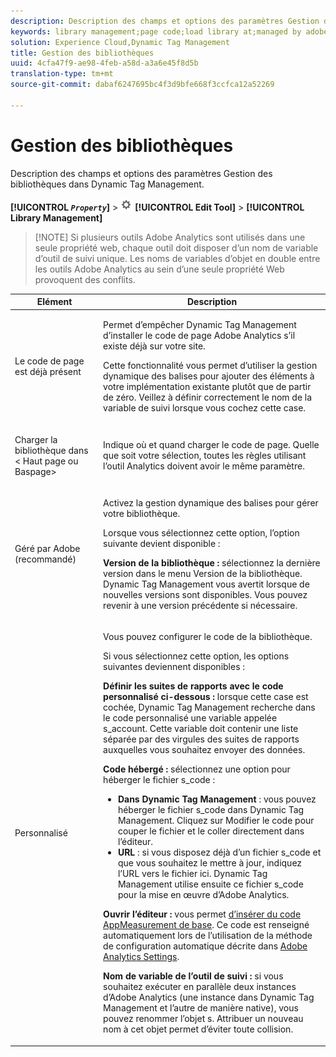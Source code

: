 ```yaml
---
description: Description des champs et options des paramètres Gestion des bibliothèques dans Dynamic Tag Management.
keywords: library management;page code;load library at;managed by adobe;custom;code hosted;s_code hosted
solution: Experience Cloud,Dynamic Tag Management
title: Gestion des bibliothèques
uuid: 4cfa47f9-ae98-4feb-a58d-a3a6e45f8d5b
translation-type: tm+mt
source-git-commit: dabaf6247695bc4f3d9bfe668f3ccfca12a52269

---
```



# Gestion des bibliothèques

Description des champs et options des paramètres Gestion des bibliothèques dans Dynamic Tag Management.

**[!UICONTROL  *`Property`*]** > ![](assets/settings_gear.png) **[!UICONTROL Edit Tool]** > **[!UICONTROL Library Management]**

>[!NOTE] Si plusieurs outils Adobe Analytics sont utilisés dans une seule propriété web, chaque outil doit disposer d’un nom de variable d’outil de suivi unique. Les noms de variables d’objet en double entre les outils Adobe Analytics au sein d’une seule propriété Web provoquent des conflits.

<table id="table_2758C770C91B4025AD74009B360D71F7"> 
 <thead> 
  <tr> 
   <th colname="col1" class="entry"> Elément </th> 
   <th colname="col2" class="entry"> Description </th> 
  </tr> 
 </thead>
 <tbody> 
  <tr> 
   <td colname="col1"> <p>Le code de page est déjà présent </p> </td> 
   <td colname="col2"> <p> Permet d’empêcher Dynamic Tag Management d’installer le code de page <span class="keyword">Adobe Analytics</span> s’il existe déjà sur votre site. </p> <p>Cette fonctionnalité vous permet d’utiliser la gestion dynamique des balises pour ajouter des éléments à votre implémentation existante plutôt que de partir de zéro. Veillez à définir correctement le nom de la variable de suivi lorsque vous cochez cette case. </p> </td> 
  </tr> 
  <tr> 
   <td colname="col1"> <p>Charger la bibliothèque dans &lt;<span class="term"> Haut</span> page ou <span class="term"></span>Baspage&gt; </p> </td> 
   <td colname="col2"> <p>Indique où et quand charger le code de page. Quelle que soit votre sélection, toutes les règles utilisant l’outil Analytics doivent avoir le même paramètre. </p> </td> 
  </tr> 
  <tr> 
   <td colname="col1"> <p>Géré par Adobe (recommandé) </p> </td> 
   <td colname="col2"> <p>Activez la gestion dynamique des balises pour gérer votre bibliothèque. </p> <p>Lorsque vous sélectionnez cette option, l’option suivante devient disponible : </p> <p> <b>Version de la bibliothèque :</b> sélectionnez la dernière version dans le menu <span class="wintitle">Version de la bibliothèque</span>. Dynamic Tag Management vous avertit lorsque de nouvelles versions sont disponibles. Vous pouvez revenir à une version précédente si nécessaire. </p> </td> 
  </tr> 
  <tr> 
   <td colname="col1"> <p> Personnalisé </p> </td> 
   <td colname="col2"> <p>Vous pouvez configurer le code de la bibliothèque. </p> <p>Si vous sélectionnez cette option, les options suivantes deviennent disponibles : </p> <p> <b>Définir les suites de rapports avec le code personnalisé ci-dessous :</b> lorsque cette case est cochée, Dynamic Tag Management recherche dans le code personnalisé une variable appelée <span class="varname"> s_account</span>. Cette variable doit contenir une liste séparée par des virgules des suites de rapports auxquelles vous souhaitez envoyer des données. </p> <p> <b>Code hébergé :</b> sélectionnez une option pour héberger le fichier <span class="filepath">s_code</span> : </p> 
    <ul id="ul_FC395283365A4BBAA8A5FE5871D16EC6"> 
     <li id="li_36D733C533CE40F1868309130551D4DE"> <b>Dans Dynamic Tag Management</b> : vous pouvez héberger le fichier <span class="filepath">s_code</span> dans Dynamic Tag Management. Cliquez sur <span class="uicontrol">Modifier le code</span> pour couper le fichier et le coller directement dans l’éditeur. </li> 
     <li id="li_A64734C66D254079A5E16DC8DBEDA3F6"> <b>URL</b> : si vous disposez déjà d’un fichier <span class="filepath">s_code</span> et que vous souhaitez le mettre à jour, indiquez l’URL vers le fichier ici. Dynamic Tag Management utilise ensuite ce fichier <span class="filepath">s_code</span> pour la mise en œuvre d’<span class="keyword">Adobe Analytics</span>. </li> 
    </ul> <p> <b>Ouvrir l’éditeur : </b>vous permet <a href="/help/implement/other/dtm/c-aa-tool/t-appmeasurement-code.md"  > d’insérer du code AppMeasurement de base</a>. Ce code est renseigné automatiquement lors de l’utilisation de la méthode de configuration automatique décrite dans <a href="/help/implement/other/dtm/c-aa-tool/analytics-dtm.md"  > Adobe Analytics Settings</a>. </p> <p> <b>Nom de variable de l’outil de suivi :</b> si vous souhaitez exécuter en parallèle deux instances d’<span class="keyword">Adobe Analytics</span> (une instance dans Dynamic Tag Management et l’autre de manière native), vous pouvez renommer l’objet <span class="term">s</span>. Attribuer un nouveau nom à cet objet permet d’éviter toute collision. </p> </td> 
  </tr> 
 </tbody> 
</table>

